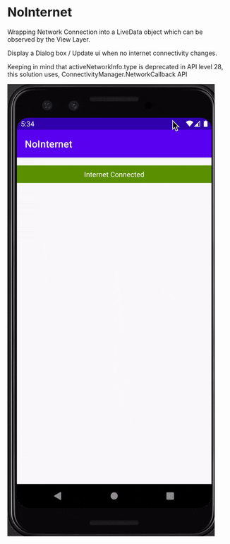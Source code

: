 # NoInternet

Wrapping Network Connection into a LiveData object which can be observed by the View Layer.

Display a Dialog box / Update ui when no internet connectivity changes.

Keeping in mind that activeNetworkInfo.type is deprecated in API level 28, this solution uses, ConnectivityManager.NetworkCallback API

![Demo](/extras/no_internet.gif)

